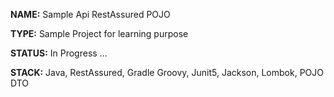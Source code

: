 
**NAME:** Sample Api RestAssured POJO

**TYPE:** Sample Project for learning purpose

**STATUS:** In Progress ...

**STACK:** Java, RestAssured, Gradle Groovy, Junit5, Jackson, Lombok, POJO DTO

